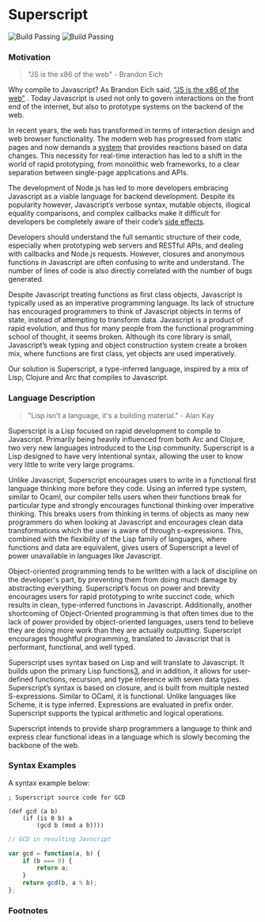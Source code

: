 # Superscript

![Build
Passing](https://circleci.com/gh/udaysinghcode/superscript.svg?style=shield&circle-token=c4a7fd27027a5be7c2f8d8295c088c97a8946692)
![Build
Passing](https://circleci.com/gh/udaysinghcode/superscript.svg?circle-token=c4a7fd27027a5be7c2f8d8295c088c97a8946692)

### Motivation
>"JS is the x86 of the web" - Brandon Eich

Why compile to Javascript? As Brandon Eich said, [“JS is the x86 of the web”][0] . 
Today Javascript is used not only to govern interactions on the front end of the internet, 
but also to prototype systems on the backend of the web.

In recent years, the web has transformed in terms of interaction design and web browser 
functionality. The modern web has progressed from static pages and now demands a [system][1]
that provides reactions based on data changes. This necessity for real-time interaction 
has led to a shift in the world of rapid prototyping, from monolithic web frameworks, to a 
clear separation between single-page applications and APIs.

The development of Node.js has led to more developers embracing Javascript as a viable 
language for backend development. Despite its popularity however, Javascript’s verbose syntax, 
mutable objects, illogical equality comparisons, and complex callbacks make it difficult for 
developers be completely aware of their code’s [side effects][2]. 

Developers should understand the full semantic structure of their code, especially when 
prototyping web servers and RESTful APIs, and dealing with callbacks and Node.js requests. 
However, closures and anonymous functions in Javascript are often confusing to write and 
understand. The number of lines of code is also directly correlated with the number of bugs 
generated. 

Despite Javascript treating functions as first class objects, Javascript is typically 
used as an imperative programming language. Its lack of structure has encouraged programmers 
to think of Javascript objects in terms of state, instead of attempting to transform data. 
Javascript is a product of rapid evolution, and thus for many people from the functional 
programming school of thought, it seems broken. Although its core library is small, 
Javascript’s weak typing and object construction system create a broken mix, where functions
 are first class, yet objects are used imperatively. 

Our solution is Superscript, a type-inferred language, inspired by a mix of Lisp, Clojure and 
Arc that compiles to Javascript.


### Language Description

> "Lisp isn't a language, it's a building material." - Alan Kay

Superscript is a Lisp focused on rapid development to compile to Javascript. Primarily being 
heavily influenced from both Arc and Clojure, two very new languages introduced to the Lisp 
community. Superscript is a Lisp designed to have very intentional syntax, allowing the user 
to know very little to write very large programs. 

Unlike Javascript, Superscript encourages users to write in a functional first language 
thinking more before they code. Using an inferred type system, similar to Ocaml, our compiler 
tells users when their functions break for particular type and strongly encourages functional 
thinking over imperative thinking. This breaks users from thinking in terms of objects as many 
new programmers do when looking at Javascript and encourages clean data transformations which 
the user is aware of through s-expressions. This, combined with the flexibility of the Lisp 
family of languages, where functions and data are equivalent, gives users of Superscript a 
level of power unavailable in languages like Javascript.

Object-oriented programming tends to be written with a lack of discipline on the developer's 
part, by preventing them from doing much damage by abstracting everything. Superscript’s focus 
on power and brevity encourages users for rapid prototyping to write succinct code, which 
results in clean, type-inferred functions in Javascript. Additionally, another shortcoming 
of Object-Oriented programming is that often times due to the lack of power provided by 
object-oriented languages, users tend to believe they are doing more work than they are 
actually outputting. Superscript encourages thoughtful programming, translated to Javascript that 
is performant, functional, and well typed.

Superscript uses syntax based on Lisp and will translate to Javascript. It builds upon the 
primary Lisp functions[3], and in addition, it allows for user-defined functions, recursion, 
and type inference with seven data types. Superscript’s syntax is based on closure, and is 
built from multiple nested S-expressions. Similar to OCaml, it is functional. Unlike 
languages like Scheme, it is type inferred.  Expressions are evaluated in prefix order. 
Superscript supports the typical arithmetic and logical operations. 

Superscript intends to provide sharp programmers a language to think and express clear 
functional ideas in a language which is slowly becoming the backbone of the web.

### Syntax Examples

A syntax example below:

```arc
; Superscript source code for GCD 

(def gcd (a b)
	(if (is 0 b) a
		(gcd b (mod a b))))
```

```js
// GCD in resulting Javscript

var gcd = function(a, b) {
	if (b === 0) {
		return a;
	}
	return gcd(b, a % b);
};
```

### Footnotes

[0]: http://www.hanselman.com/blog/JavaScriptIsAssemblyLanguageForTheWebPart2MadnessOrJustInsanity.aspx
[1]: http://rauchg.com/2014/7-principles-of-rich-web-applications
[2]: https://www.destroyallsoftware.com/talks/wat
[3]: http://languagelog.ldc.upenn.edu/myl/ldc/llog/jmc.pdf 
[4]: ttp://www.paulgraham.com/arc.html 
[5]: http://cs.princeton.edu/courses/archive/spr11/cos333/lectures/17paradigms/sort.lisp
[6]: http://www.braveclojure.com/
